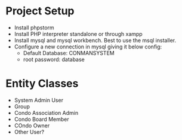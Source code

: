 
Project Setup
============

  * Install phpstorm
  * Install PHP interpreter standalone or through xampp
  * Install mysql and mysql workbench. Best to use the msql installer.
  * Configure a new connection in mysql giving it below config:
    * Default Database: CONMANSYSTEM
    * root password:  database


Entity Classes
============

* System Admin User
* Group
* Condo Association Admin
* Condo Board Member
* COndo Owner
* Other User?